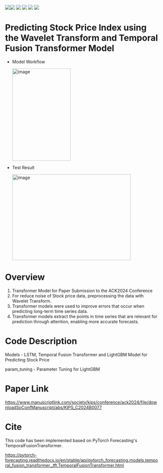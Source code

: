<img src="https://img.shields.io/badge/Python-3776AB?style=flat-square&logo=Python&logoColor=white"/><img src="https://img.shields.io/badge/Pytorch-EE4C2C?style=flat-square&logo=Pytorch&logoColor=white"/> <img src="https://img.shields.io/badge/pandas-150458?style=flat-square&logo=pandas&logoColor=white"/> <img src="https://img.shields.io/badge/numpy-013243?style=flat-square&logo=numpy&logoColor=white"/> <img src="https://img.shields.io/badge/TensorFlow-FF6F00?style=flat-square&logo=TensorFlow&logoColor=white"/> <img src = "https://img.shields.io/badge/scikit--learn-F7931E?style=flat-square&logo=scikit-learn&logoColor=white"/>

# Predicting Stock Price Index using the Wavelet Transform and Temporal Fusion Transformer Model

- Model Workflow
  
  <img width="192" height="304" alt="image" src="https://github.com/user-attachments/assets/0f389be6-d251-4f87-83e5-4f2619f68b64" />
  
- Test Result
  
  <img width="390" height="283" alt="image" src="https://github.com/user-attachments/assets/0422a2ae-813e-4126-ad07-909f2f8dea63" />

# Overview
1. Transformer Model for Paper Submission to the ACK2024 Conference
2. For reduce noise of Stock price data, preprocessing the data with Wavelet Transform.
3. Transformer models were used to improve errors that occur when predicting long-term time series data.
4. Transformer models extract the points in time series that are relevant for prediction through attention, enabling more accurate forecasts.

# Code Description

Models - LSTM, Temporal Fusion Transformer and LightGBM Model for Predicting Stock Price

param_tuning - Parameter Tuning for LightGBM

# Paper Link
https://www.manuscriptlink.com/society/kips/conference/ack2024/file/downloadSoConfManuscript/abs/KIPS_C2024B0077

# Cite
This code has been implemented based on PyTorch Forecasting's TemporalFusionTransformer.

https://pytorch-forecasting.readthedocs.io/en/stable/api/pytorch_forecasting.models.temporal_fusion_transformer._tft.TemporalFusionTransformer.html

